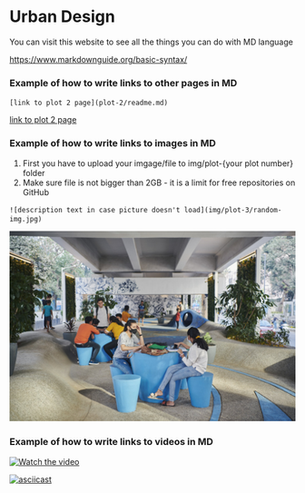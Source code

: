 # Urban Design
  
You can visit this website to see all the things you can do with MD language

https://www.markdownguide.org/basic-syntax/

### Example of how to write links to other pages in MD
<!-- language: lang-none -->
    [link to plot 2 page](plot-2/readme.md)

[link to plot 2 page](plot-2/readme.md)

### Example of how to write links to images in MD
1. First you have to upload your imgage/file to img/plot-{your plot number} folder
2. Make sure file is not bigger than 2GB - it is a limit for free repositories on GitHub


<!-- language: lang-none -->
    ![description text in case picture doesn't load](img/plot-3/random-img.jpg)


![](img/plot-3/random-img.jpg)


### Example of how to write links to videos in MD

[![Watch the video](https://i.sstatic.net/Vp2cE.png)](https://youtu.be/GwjGA_xmmVI)

[![asciicast](https://asciinema.org/a/113463.png)](https://youtu.be/GwjGA_xmmVI)

